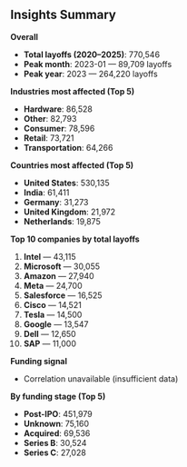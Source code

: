 ## Insights Summary

**Overall**
- **Total layoffs (2020–2025)**: 770,546
- **Peak month**: 2023-01 — 89,709 layoffs
- **Peak year**: 2023 — 264,220 layoffs

**Industries most affected (Top 5)**
- **Hardware**: 86,528
- **Other**: 82,793
- **Consumer**: 78,596
- **Retail**: 73,721
- **Transportation**: 64,266

**Countries most affected (Top 5)**
- **United States**: 530,135
- **India**: 61,411
- **Germany**: 31,273
- **United Kingdom**: 21,972
- **Netherlands**: 19,875

**Top 10 companies by total layoffs**
1. **Intel** — 43,115
2. **Microsoft** — 30,055
3. **Amazon** — 27,940
4. **Meta** — 24,700
5. **Salesforce** — 16,525
6. **Cisco** — 14,521
7. **Tesla** — 14,500
8. **Google** — 13,547
9. **Dell** — 12,650
10. **SAP** — 11,000

**Funding signal**
- Correlation unavailable (insufficient data)

**By funding stage (Top 5)**
- **Post-IPO**: 451,979
- **Unknown**: 75,160
- **Acquired**: 69,536
- **Series B**: 30,524
- **Series C**: 27,028
